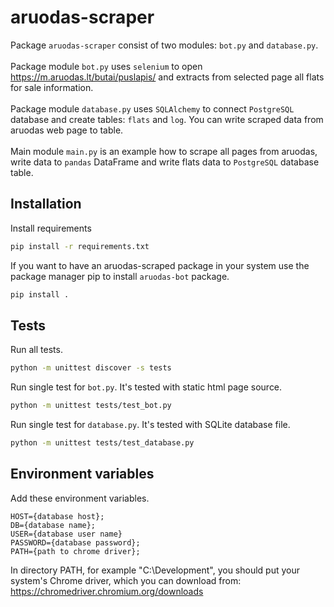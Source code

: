 # aruodas-scraper
Package ```aruodas-scraper``` consist of two modules: ```bot.py``` and ```database.py```.
\
\
Package module ```bot.py``` uses ```selenium``` to open https://m.aruodas.lt/butai/puslapis/
and extracts from selected page all flats for sale information.
\
\
Package module ```database.py``` uses ```SQLAlchemy``` to connect ```PostgreSQL``` database and 
create tables: ```flats``` and ```log```. You can write scraped data from aruodas
web page to table.
\
\
Main module ```main.py``` is an example how to scrape all pages from aruodas, 
write data to ```pandas``` DataFrame and write flats data to ```PostgreSQL``` 
database table.


## Installation
Install requirements
```bash
pip install -r requirements.txt
```
If you want to have an aruodas-scraped package in your system
use the package manager pip to install ```aruodas-bot``` package.
```bash
pip install .
```

## Tests
Run all tests.
```bash
python -m unittest discover -s tests
```
Run single test for ```bot.py```.
It's tested with static html page source.
```bash
python -m unittest tests/test_bot.py
```
Run single test for ```database.py```.
It's tested with SQLite database file.
```bash
python -m unittest tests/test_database.py
```

## Environment variables
Add these environment variables.
```
HOST={database host};
DB={database name};
USER={database user name}
PASSWORD={database password};
PATH={path to chrome driver};
```
In directory PATH, for example "C:\Development", you should put your system's Chrome driver,
which you can download from: https://chromedriver.chromium.org/downloads

